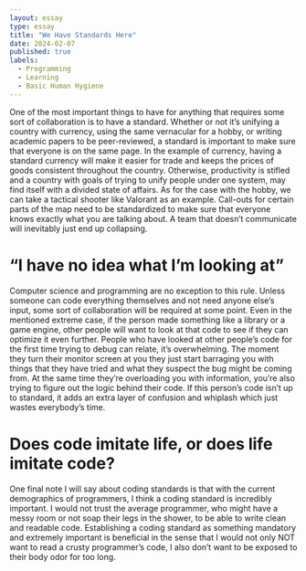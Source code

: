 ```yaml
---
layout: essay
type: essay
title: "We Have Standards Here"
date: 2024-02-07
published: true
labels:
  - Programming
  - Learning
  - Basic Human Hygiene
---
```

One of the most important things to have for anything that requires some sort of collaboration is to have a standard. Whether or not it’s unifying a country with currency, using the same vernacular for a hobby, or writing academic papers to be peer-reviewed, a standard is important to make sure that everyone is on the same page. In the example of currency, having a standard currency will make it easier for trade and keeps the prices of goods consistent throughout the country. Otherwise, productivity is stifled and a country with goals of trying to unify people under one system, may find itself with a divided state of affairs. As for the case with the hobby, we can take a tactical shooter like Valorant as an example. Call-outs for certain parts of the map need to be standardized to make sure that everyone knows exactly what you are talking about. A team that doesn’t communicate will inevitably just end up collapsing. 

# “I have no idea what I’m looking at”
Computer science and programming are no exception to this rule. Unless someone can code everything themselves and not need anyone else’s input, some sort of collaboration will be required at some point. Even in the mentioned extreme case, if the person made something like a library or a game engine, other people will want to look at that code to see if they can optimize it even further. People who have looked at other people’s code for the first time trying to debug can relate, it’s overwhelming. The moment they turn their monitor screen at you they just start barraging you with things that they have tried and what they suspect the bug might be coming from. At the same time they’re overloading you with information, you’re also trying to figure out the logic behind their code. If this person’s code isn’t up to standard, it adds an extra layer of confusion and whiplash which just wastes everybody’s time. 

# Does code imitate life, or does life imitate code?
One final note I will say about coding standards is that with the current demographics of programmers, I think a coding standard is incredibly important. I would not trust the average programmer, who might have a messy room or not soap their legs in the shower, to be able to write clean and readable code. Establishing a coding standard as something mandatory and extremely important is beneficial in the sense that I would not only NOT want to read a crusty programmer’s code, I also don’t want to be exposed to their body odor for too long.


